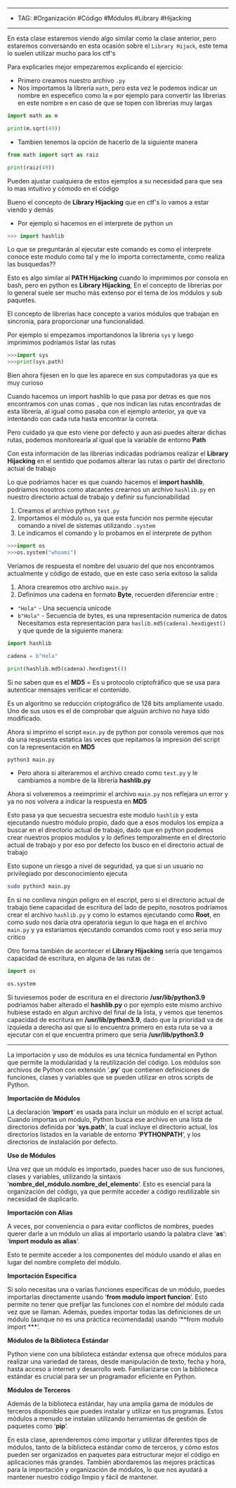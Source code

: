 
----
- TAG: #Organización #Código #Módulos #Library #Hijacking
----
En esta clase estaremos viendo algo similar como la clase anterior, pero estaremos conversando en esta ocasión sobre el `Library Hijack`, este tema lo suelen utilizar mucho para los ctf's  

Para explicarles mejor empezaremos explicando el ejercicio:

- Primero creamos nuestro archivo `.py`
- Nos importamos la librería `math`, pero esta vez le podemos indicar  un nombre en especefico como la  `m` por ejemplo para convertir las librerias en este nombre `m` en caso de que se topen con librerias muy largas 
```python
import math as m 

print(m.sqrt(49))
```
- Tambien tenemos la opción de hacerlo de la siguiente manera 
```python
from math import sqrt as raiz

print(raiz(49))
```

Pueden ajustar cualquiera de estos ejemplos a su necesidad para que sea lo mas intuitivo y cómodo en el código 

Bueno el concepto de **Library Hijacking** que en ctf's lo vamos a estar viendo y demás 
- Por ejemplo si hacemos en el interprete de python un 
```python
>>> import hashlib
```

Lo que se preguntarán al ejecutar este comando es como el interprete conoce este modulo como tal y me lo importa correctamente, como realiza las busquedas??

Esto es algo similar al **PATH Hijacking** cuando lo imprimimos por consola en bash, pero en python es **Library Hijacking**, En el concepto de librerias por lo general suele ser mucho más extenso por el tema de los módulos y sub paquetes.

 El concepto de librerías hace concepto a varios módulos que trabajan en sincronía, para proporcionar una funcionalidad.

Por ejemplo si empezamos importandonos la libreria `sys` y luego imprimimos podríamos listar las rutas

```python
>>>import sys 
>>>print(sys.path)
```

Bien ahora fijesen en lo que les aparece en sus computadoras ya que es muy curioso 

Cuando hacemos un import hashlib lo que pasa por detras es que nos encontramos con unas comas `,` que nos indican las rutas encontradas de esta librería, al igual como pasaba con el ejemplo anterior, ya que va intentando con cada ruta hasta encontrar la correta.

Pero cuidado ya que esto viene por defecto y aun asi puedes alterar dichas rutas, podemos monitorearla al igual que la variable de entorno **Path**

Con esta información de las librerias indicadas podríamos realizar el **Library Hijacking** en el sentido que podamos alterar las rutas o partir del directorio actual de trabajo

Lo que podríamos hacer es que cuando hacemos el **import hashlib**, podríamos nosotros como atacantes crearnos un archivo `hashlib.py` en nuestro directorio actual de trabajo y definir su funcionabilidad 

1. Creamos el archivo python `test.py`
2. Importamos el módulo `os`, ya que esta función nos permite ejecutar comando a nivel de sistemas utilizando `.system`
3. Le indicamos el comando y lo probamos en el interprete de python
```python
>>>import os 
>>>os.system("whoami")
```

Veríamos de respuesta el nombre del usuario del que nos encontramos actualmente y código de estado, que en este caso sería exitoso la salida

1. Ahora crearemos otro archivo `main.py`
2. Definimos una cadena en formato **Byte**, recuerden diferenciar entre :
- `"Hola"` - Una secuencia unicode
- `b"Hola"` - Secuencia de bytes, es una representación numerica de datos 
Necesitamos esta representación para `haslib.md5(cadena).hexdigest()` y que quede de la siguiente manera:

```python
import hashlib

cadena = b"Hola"

print(hashlib.md5(cadena).hexdigest())
```

Si no saben que es el **MD5** = Es u protocolo criptofráfico que se usa para autenticar mensajes verificar el contenido.

Es un algoritmo se reducción criptográfico de 128 bits ampliamente usado. Uno de sus usos es el de comprobar que alguún archivo no haya sido modificado.

Ahora si imprimo el script `main.py` de python por consola veremos que nos da una respuesta estatica las veces que repitamos la impresión del script con la representación en **MD5**

```bash
python3 main.py
```

- Pero ahora si alteraremos el archivo creado como `test.py` y le cambiamos a nombre de la librería **hashlib.py**

Ahora si volveremos a reeimprimir el archivo `main.py` nos reflejara un error y ya no nos volvera a indicar la respuesta en **MD5** 

Esto pasa ya que secuestra secuestra este modulo  `hashlib` y esta ejecutando nuestro módulo  propio, dado que a esos modulos los empiza a buscar en el directorio actual de trabajo, dado que en python podemos crear nuestros propios modulos y lo defines temporalmente en el directorio actual de trabajo y por eso por defecto los busco en el directorio actual de trabajo

Esto supone un riesgo a nivel de seguridad, ya que si un usuario no privilegiado por desconocimiento ejecuta 

```bash
sudo python3 main.py
```

En si no conlleva ningún peligro en el escript, pero si el directorio actual de trabajo tiene capacidad de escritura del lado de pepito, nosotros podríamos crear el archivo `hashlib.py` y como lo estamos ejecutando como **Root**, en como sudo nos daria otra operatoria segun lo que haga en el archivo `main.py` y ya estariamos ejecutando comandos como root y eso seria muy critico 

Otro forma también de acontecer el **Library Hijacking** sería que tengamos capacidad de escritura, en alguna de las rutas de :

```python
import os 

os.system
```

Si tuviesemos poder de escritura en el directorio **/usr/lib/python3.9** podriamos haber alterado el **hashlib.py** o por ejemplo este mismo archivo hubiese estado en algun archivo del final de la lista, y vemos que tenemos capacidad de escritura en **/usr/lib/python3.9**, dado que la prioridad va de izquieda a derecha asi que si lo encuentra primero en esta ruta se va a ejecutar con el que encuentra primero que seria **/usr/lib/python3.9**

----
La importación y uso de módulos es una técnica fundamental en Python que permite la modularidad y la reutilización del código. Los módulos son archivos de Python con extensión ‘**.py**‘ que contienen definiciones de funciones, clases y variables que se pueden utilizar en otros scripts de Python.

**Importación de Módulos**

La declaración ‘**import**‘ es usada para incluir un módulo en el script actual. Cuando importas un módulo, Python busca ese archivo en una lista de directorios definida por ‘**sys.path**‘, la cual incluye el directorio actual, los directorios listados en la variable de entorno ‘**PYTHONPATH**‘, y los directorios de instalación por defecto.

**Uso de Módulos**

Una vez que un módulo es importado, puedes hacer uso de sus funciones, clases y variables, utilizando la sintaxis ‘**nombre_del_módulo.nombre_del_elemento**‘. Esto es esencial para la organización del código, ya que permite acceder a código reutilizable sin necesidad de duplicarlo.

**Importación con Alias**

A veces, por conveniencia o para evitar conflictos de nombres, puedes querer darle a un módulo un alias al importarlo usando la palabra clave ‘**as**‘: ‘**import modulo as alias**‘.

Esto te permite acceder a los componentes del módulo usando el alias en lugar del nombre completo del módulo.

**Importación Específica**

Si solo necesitas una o varias funciones específicas de un módulo, puedes importarlas directamente usando ‘**from modulo import funcion**‘. Esto permite no tener que prefijar las funciones con el nombre del módulo cada vez que se llaman. Además, puedes importar todas las definiciones de un módulo (aunque no es una práctica recomendada) usando ‘**from modulo import ***‘.

**Módulos de la Biblioteca Estándar**

Python viene con una biblioteca estándar extensa que ofrece módulos para realizar una variedad de tareas, desde manipulación de texto, fecha y hora, hasta acceso a internet y desarrollo web. Familiarizarse con la biblioteca estándar es crucial para ser un programador eficiente en Python.

**Módulos de Terceros**

Además de la biblioteca estándar, hay una amplia gama de módulos de terceros disponibles que puedes instalar y utilizar en tus programas. Estos módulos a menudo se instalan utilizando herramientas de gestión de paquetes como ‘**pip**‘.

En esta clase, aprenderemos cómo importar y utilizar diferentes tipos de módulos, tanto de la biblioteca estándar como de terceros, y cómo estos pueden ser organizados en paquetes para estructurar mejor el código en aplicaciones más grandes. También abordaremos las mejores prácticas para la importación y organización de módulos, lo que nos ayudará a mantener nuestro código limpio y fácil de mantener.
